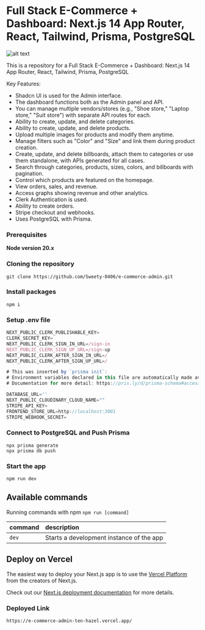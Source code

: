 # Full Stack E-Commerce + Dashboard: Next.js 14 App Router, React, Tailwind, Prisma, PostgreSQL

![alt text](<Screenshot 2024-10-20 223047.png>)

This is a repository for a Full Stack E-Commerce + Dashboard: Next.js 14 App Router, React, Tailwind, Prisma, PostgreSQL

Key Features:

- Shadcn UI is used for the Admin interface.
- The dashboard functions both as the Admin panel and API.
- You can manage multiple vendors/stores (e.g., "Shoe store," "Laptop store," "Suit store") with separate API routes for each.
- Ability to create, update, and delete categories.
- Ability to create, update, and delete products.
- Upload multiple images for products and modify them anytime.
- Manage filters such as "Color" and "Size" and link them during product creation.
- Create, update, and delete billboards, attach them to categories or use them standalone, with APIs generated for all cases.
- Search through categories, products, sizes, colors, and billboards with pagination.
- Control which products are featured on the homepage.
- View orders, sales, and revenue.
- Access graphs showing revenue and other analytics.
- Clerk Authentication is used.
- Ability to create orders.
- Stripe checkout and webhooks.
- Uses PostgreSQL with Prisma.

### Prerequisites

**Node version 20.x**

### Cloning the repository

```shell
git clone https://github.com/Sweety-0406/e-commerce-admin.git
```

### Install packages

```shell
npm i
```

### Setup .env file


```js
NEXT_PUBLIC_CLERK_PUBLISHABLE_KEY=
CLERK_SECRET_KEY=
NEXT_PUBLIC_CLERK_SIGN_IN_URL=/sign-in
NEXT_PUBLIC_CLERK_SIGN_UP_URL=/sign-up
NEXT_PUBLIC_CLERK_AFTER_SIGN_IN_URL=/
NEXT_PUBLIC_CLERK_AFTER_SIGN_UP_URL=/

# This was inserted by `prisma init`:
# Environment variables declared in this file are automatically made available to Prisma.
# Documentation for more detail: https://pris.ly/d/prisma-schema#accessing-environment-variables-from-the-schema

DATABASE_URL=''
NEXT_PUBLIC_CLOUDINARY_CLOUD_NAME=""
STRIPE_API_KEY=
FRONTEND_STORE_URL=http://localhost:3001
STRIPE_WEBHOOK_SECRET=
```

### Connect to PostgreSQL and Push Prisma
```shell
npx prisma generate
npx prisma db push
```


### Start the app

```shell
npm run dev
```

## Available commands

Running commands with npm `npm run [command]`

| command         | description                              |
| :-------------- | :--------------------------------------- |
| `dev`           | Starts a development instance of the app |


## Deploy on Vercel

The easiest way to deploy your Next.js app is to use the [Vercel Platform](https://vercel.com/new?utm_medium=default-template&filter=next.js&utm_source=create-next-app&utm_campaign=create-next-app-readme) from the creators of Next.js.

Check out our [Next.js deployment documentation](https://nextjs.org/docs/deployment) for more details.

### Deployed Link

```shell
https://e-commerce-admin-ten-hazel.vercel.app/
```
